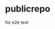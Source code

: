 # publicrepo
for e2e test
















































































































